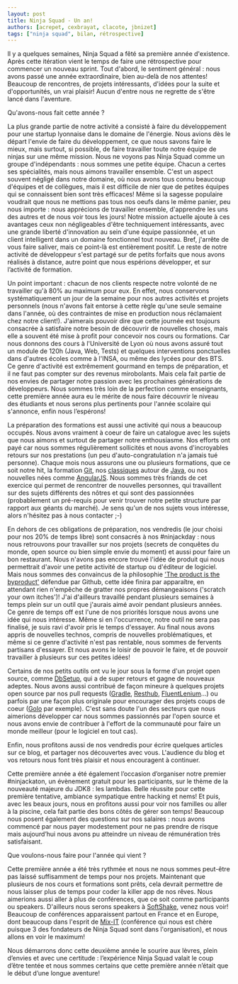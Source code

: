 ```yaml
---
layout: post
title: Ninja Squad - Un an!
authors: [acrepet, cexbrayat, clacote, jbnizet]
tags: ["ninja squad", bilan, rétrospective]
---
```


Il y a quelques semaines, Ninja Squad a fêté sa première année d'existence. Après cette itération vient le temps de faire une rétrospective pour commencer un nouveau sprint. Tout d'abord, le sentiment général : nous avons passé une année extraordinaire, bien au-delà de nos attentes! Beaucoup de rencontres, de projets intéressants, d'idées pour la suite et d'opportunités, un vrai plaisir! Aucun d'entre nous ne regrette de s'être lancé dans l'aventure.

Qu'avons-nous fait cette année ?

La plus grande partie de notre activité a consisté à faire du développement pour une startup lyonnaise dans le domaine de l'énergie. Nous avions dès le départ l'envie de faire du développement, ce que nous savons faire le mieux, mais surtout, si possible, de faire travailler toute notre équipe de ninjas sur une même mission. Nous ne voyons pas Ninja Squad comme un groupe d'indépendants : nous sommes une petite équipe. Chacun a certes ses spécialités, mais nous aimons travailler ensemble. C'est un aspect souvent négligé dans notre domaine, où nous avons tous connu beaucoup d'équipes et de collègues, mais il est difficile de nier que de petites équipes qui se connaissent bien sont très efficaces! Même si la sagesse populaire voudrait que nous ne mettions pas tous nos oeufs dans le même panier, peu nous importe : nous apprécions de travailler ensemble, d'apprendre les uns des autres et de nous voir tous les jours! Notre mission actuelle ajoute à ces avantages ceux non négligeables d'être techniquement intéressants, avec une grande liberté d'innovation au sein d'une équipe passionnée, et un client intelligent dans un domaine fonctionnel tout nouveau. Bref, j'arrête de vous faire saliver, mais ce point-là est entièrement positif.
Le reste de notre activité de développeur s'est partagé sur de petits forfaits que nous avons réalisés à distance, autre point que nous espérions développer, et sur l’activité de formation.

Un point important : chacun de nos clients respecte notre volonté de ne travailler qu'à 80% au maximum pour eux. En effet, nous conservons systématiquement un jour de la semaine pour nos autres activités et projets personnels (nous n'avons fait entorse à cette règle qu'une seule semaine dans l'année, où des contraintes de mise en production nous réclamaient chez notre client!). J'aimerais pouvoir dire que cette journée est toujours consacrée à satisfaire notre besoin de découvrir de nouvelles choses, mais elle a souvent été mise à profit pour concevoir nos cours ou formations. Car nous donnons des cours à l'Université de Lyon où nous avons assuré tout un module de 120h (Java, Web, Tests) et quelques interventions ponctuelles dans d'autres écoles comme à l'INSA, ou même des lycées pour des BTS. Ce genre d'activité est extrêmement gourmand en temps de préparation, et il ne faut pas compter sur des revenus mirobolants. Mais cela fait partie de nos envies de partager notre passion avec les prochaines générations de développeurs. Nous sommes très loin de la perfection comme enseignants, cette première année aura eu le mérite de nous faire découvrir le niveau des étudiants et nous serons plus pertinents pour l'année scolaire qui s'annonce, enfin nous l’espérons!

La préparation des formations est aussi une activité qui nous a beaucoup occupés. Nous avons vraiment à coeur de faire un catalogue avec les sujets que nous aimons et surtout de partager notre enthousiasme. Nos efforts ont payé car nous sommes régulièrement sollicités et nous avons d'incroyables retours sur nos prestations (un peu d'auto-congratulation n'a jamais tué personne). Chaque mois nous assurons une ou plusieurs formations, que ce soit notre hit, la formation [Git](https://ninja-squad.fr/formations/formation-git), nos [classiques](https://ninja-squad.fr/formations/formation-java) autour de [Java](https://ninja-squad.fr/formations/formation-javaAdvanced), ou nos nouvelles nées comme [AngularJS](https://ninja-squad.fr/formations/formation-angular). Nous sommes très friands de cet exercice qui permet de rencontrer de nouvelles personnes, qui travaillent sur des sujets différents des nôtres et qui sont des passionnées (probablement un pré-requis pour venir trouver notre petite structure par rapport aux géants du marché). Je sens qu'un de nos sujets vous intéresse, alors n'hésitez pas à nous contacter ;-)

En dehors de ces obligations de préparation, nos vendredis (le jour choisi pour nos 20% de temps libre) sont consacrés à nos #ninjackday : nous nous retrouvons pour travailler sur nos projets (secrets de conquêtes du monde, open source ou bien simple envie du moment) et aussi pour faire un bon restaurant. Nous n'avons pas encore trouvé l'idée de produit qui nous permettrait d'avoir une petite activité de startup ou d'éditeur de logiciel. Mais nous sommes des convaincus de la philosophie ['The product is the byproduct'](http://zachholman.com/talk/product-is-the-byproduct/) défendue par Github, cette idée finira par apparaître, en attendant rien n'empêche de gratter nos propres démangeaisons ('scratch your own itches')! J'ai d'ailleurs travaillé pendant plusieurs semaines à temps plein sur un outil que j'aurais aimé avoir pendant plusieurs années. Ce genre de temps off est l'une de nos priorités lorsque nous avons une idée qui nous intéresse. Même si en l'occurrence, notre outil ne sera pas finalisé, je suis ravi d'avoir pris le temps d'essayer. Au final nous avons appris de nouvelles technos, compris de nouvelles problématiques, et même si ce genre d'activité n'est pas rentable, nous sommes de fervents partisans d'essayer. Et nous avons le loisir de pouvoir le faire, et de pouvoir travailler à plusieurs sur ces petites idées!

Certains de nos petits outils ont vu le jour sous la forme d'un projet open source, comme [DbSetup](http://dbsetup.ninja-squad.com/), qui a de super retours et gagne de nouveaux adeptes. Nous avons aussi contribué de façon mineure à quelques projets open source par nos pull requests ([Gradle](https://github.com/gradle/gradle), [Resthub](https://github.com/resthub), [FluentLenium](https://github.com/FluentLenium/FluentLenium)...) ou parfois par une façon plus originale pour encourager des projets coups de coeur ([Golo](http://golo-lang.org/news/2013/04/29/viral-marketing-thanks-to-ninjasquad/) par exemple). C'est sans doute l'un des secteurs que nous aimerions développer car nous sommes passionnés par l'open source et nous avons envie de contribuer à l'effort de la communauté pour faire un monde meilleur (pour le logiciel en tout cas).

Enfin, nous profitons aussi de nos vendredis pour écrire quelques articles sur ce blog, et partager nos découvertes avec vous. L'audience du blog et vos retours nous font très plaisir et nous encouragent à continuer.

Cette première année a été également l’occasion d’organiser notre premier  #ninjackaton, un évènement gratuit pour les participants, sur le thème de la nouveauté majeure du JDK8 : les lambdas. Belle réussite pour cette première tentative, ambiance sympatique entre hacking et nems!
Et puis, avec les beaux jours, nous en profitons aussi pour voir nos familles ou aller à la piscine, cela fait partie des bons côtés de gérer son temps!
Beaucoup nous posent également des questions sur nos salaires : nous avons commencé par nous payer modestement pour ne pas prendre de risque mais aujourd’hui nous avons pu atteindre un niveau de rémunération très satisfaisant.

Que voulons-nous faire pour l'année qui vient ?

Cette première année a été très rythmée et nous ne nous sommes peut-être pas laissé suffisamment de temps pour nos projets. Maintenant que plusieurs de nos cours et formations sont prêts, cela devrait permettre de nous laisser plus de temps pour coder la killer app de nos rêves. Nous aimerions aussi aller à plus de conférences, que ce soit comme participants ou speakers. D'ailleurs nous serons speakers à [SoftShake](http://soft-shake.ch/2013/fr/), venez nous voir! Beaucoup de conférences apparaissent partout en France et en Europe, dont beaucoup dans l'esprit de [Mix-IT](https://mixitconf.org/) (conférence qui nous est chère puisque 3 des fondateurs de Ninja Squad sont dans l'organisation), et nous allons en voir le maximum!

Nous démarrons donc cette deuxième année le sourire aux lèvres, plein d’envies et avec une certitude : l’expérience Ninja Squad valait le coup d’être tentée et nous sommes certains que cette première année n’était que le début d’une longue aventure!
